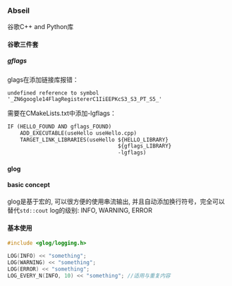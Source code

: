 ###  Abseil
谷歌C++ and Python库

#### 谷歌三件套
##### gflags
glags在添加链接库报错：
```error
undefined reference to symbol '_ZN6google14FlagRegistererC1IiEEPKcS3_S3_PT_S5_'
```
需要在CMakeLists.txt中添加-lgflags：
```CMakeLists.txt
IF (HELLO_FOUND AND gflags_FOUND)
    ADD_EXECUTABLE(useHello useHello.cpp)
    TARGET_LINK_LIBRARIES(useHello ${HELLO_LIBRARY}
                                   ${gflags_LIBRARY}
                                   -lgflags)

```

#### glog
#### basic concept
glog是基于宏的, 可以很方便的使用串流输出, 并且自动添加换行符号，完全可以替代`std::cout`
log的级别: INFO, WARNING, ERROR
#### 基本使用
```cpp
#include <glog/logging.h>

LOG(INFO) << "something";
LOG(WARNING) << "something";
LOG(ERROR) << "something";
LOG_EVERY_N(INFO, 10) << "something"; //适用与重复内容

```